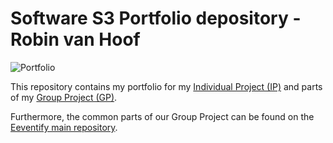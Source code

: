 # Software S3 Portfolio depository - <br> Robin van Hoof
![Portfolio](https://i.ytimg.com/vi/TwYKwaEjJd4/maxresdefault.jpg)

This repository contains my portfolio for my [Individual Project (IP)](https://github.com/FHICT-Ordio/general/tree/main/Portfolio/IP) and parts of my [Group Project (GP)](https://github.com/FHICT-Ordio/general/tree/main/Portfolio/IP). 

Furthermore, the common parts of our Group Project can be found on the [Eeventify main repository](https://github.com/Eeventify/main/tree/main/Documentation).